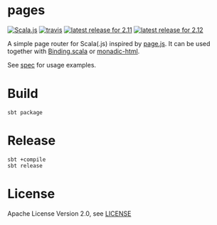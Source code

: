 pages
=====

[![Scala.js](https://img.shields.io/badge/scala.js-0.6.23%2B-blue.svg)](https://www.scala-js.org)
[![travis](https://travis-ci.org/flowtick/pages.svg?branch=master)](https://travis-ci.org/flowtick/pages)
[![latest release for 2.11](https://img.shields.io/maven-central/v/com.flowtick/pages_sjs0.6_2.11.svg?label=scala+2.11)](http://mvnrepository.com/artifact/com.flowtick/pages_2.11)
[![latest release for 2.12](https://img.shields.io/maven-central/v/com.flowtick/pages_sjs0.6_2.12.svg?label=scala+2.12)](http://mvnrepository.com/artifact/com.flowtick/pages_2.12)

A simple page router for Scala(.js) inspired by [page.js](https://visionmedia.github.io/page.js). 
It can be used together with [Binding.scala](https://github.com/ThoughtWorksInc/Binding.scala) or [monadic-html](https://github.com/OlivierBlanvillain/monadic-html).

See [spec](shared/src/test/scala/pages/PageSpec.scala) for usage examples.

Build
=====

    sbt package

Release
=======

    sbt +compile
    sbt release

License
=======

Apache License Version 2.0, see [LICENSE](LICENSE)
